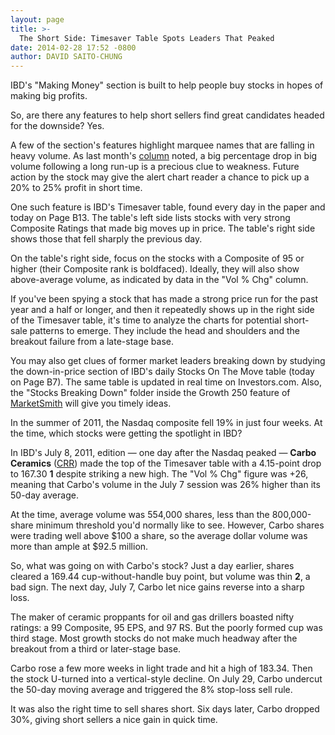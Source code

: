 ```yaml
---
layout: page
title: >-
  The Short Side: Timesaver Table Spots Leaders That Peaked
date: 2014-02-28 17:52 -0800
author: DAVID SAITO-CHUNG
---
```





IBD's "Making Money" section is built to help people buy stocks in hopes of making big profits.


So, are there any features to help short sellers find great candidates headed for the downside? Yes.


A few of the section's features highlight marquee names that are falling in heavy volume. As last month's [column](http://news.investors.com/investing-the-short-side/020714-689340-how-to-sell-stocks-short.htm?ntt=Short+Side+Saito-Chung) noted, a big percentage drop in big volume following a long run-up is a precious clue to weakness. Future action by the stock may give the alert chart reader a chance to pick up a 20% to 25% profit in short time.


One such feature is IBD's Timesaver table, found every day in the paper and today on Page B13. The table's left side lists stocks with very strong Composite Ratings that made big moves up in price. The table's right side shows those that fell sharply the previous day.


On the table's right side, focus on the stocks with a Composite of 95 or higher (their Composite rank is boldfaced). Ideally, they will also show above-average volume, as indicated by data in the "Vol % Chg" column.


If you've been spying a stock that has made a strong price run for the past year and a half or longer, and then it repeatedly shows up in the right side of the Timesaver table, it's time to analyze the charts for potential short-sale patterns to emerge. They include the head and shoulders and the breakout failure from a late-stage base.


You may also get clues of former market leaders breaking down by studying the down-in-price section of IBD's daily Stocks On The Move table (today on Page B7). The same table is updated in real time on Investors.com. Also, the "Stocks Breaking Down" folder inside the Growth 250 feature of [MarketSmith](http://www.marketsmith.com/) will give you timely ideas.


In the summer of 2011, the Nasdaq composite fell 19% in just four weeks. At the time, which stocks were getting the spotlight in IBD?


In IBD's July 8, 2011, edition — one day after the Nasdaq peaked — **Carbo Ceramics** ([CRR](https://research.investors.com/quote.aspx?symbol=CRR)) made the top of the Timesaver table with a 4.15-point drop to 167.30 **1** despite striking a new high. The "Vol % Chg" figure was +26, meaning that Carbo's volume in the July 7 session was 26% higher than its 50-day average.


At the time, average volume was 554,000 shares, less than the 800,000-share minimum threshold you'd normally like to see. However, Carbo shares were trading well above $100 a share, so the average dollar volume was more than ample at $92.5 million.


So, what was going on with Carbo's stock? Just a day earlier, shares cleared a 169.44 cup-without-handle buy point, but volume was thin **2**, a bad sign. The next day, July 7, Carbo let nice gains reverse into a sharp loss.


The maker of ceramic proppants for oil and gas drillers boasted nifty ratings: a 99 Composite, 95 EPS, and 97 RS. But the poorly formed cup was third stage. Most growth stocks do not make much headway after the breakout from a third or later-stage base.


Carbo rose a few more weeks in light trade and hit a high of 183.34. Then the stock U-turned into a vertical-style decline. On July 29, Carbo undercut the 50-day moving average and triggered the 8% stop-loss sell rule.


It was also the right time to sell shares short. Six days later, Carbo dropped 30%, giving short sellers a nice gain in quick time.




